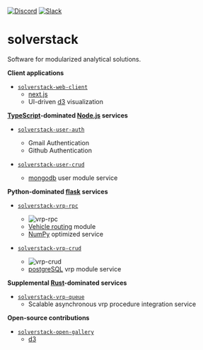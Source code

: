 [![Discord](https://img.shields.io/discord/721862473132540007?label=discord&style=plastic)](https://discord.gg/wg7xSAf)
[![Slack](https://img.shields.io/badge/slack-workspace-green)](https://join.slack.com/t/andromiasoftware/shared_invite/zt-felqfjhs-Tvma8OYuCExxdmQgHOIGsg)

# solverstack
Software for modularized analytical solutions.

**Client applications**

- [`solverstack-web-client`](https://github.com/andromia/solverstack-web-client)
  - [next.js](https://github.com/vercel/next.js)
  - UI-driven [d3](https://github.com/d3/d3) visualization

**[TypeScript](https://github.com/microsoft/TypeScript)-dominated [Node.js](https://github.com/nodejs) services**

- [`solverstack-user-auth`](https://github.com/andromia/solverstack-user-auth)
  - Gmail Authentication
  - Github Authentication

- [`solverstack-user-crud`](https://github.com/andromia/solverstack-user-crud)
  - [mongodb](https://github.com/mongodb) user module service
  
**Python-dominated [flask](https://github.com/pallets/flask) services**

- [`solverstack-vrp-rpc`](https://github.com/andromia/solverstack-vrp-rpc)
  - ![vrp-rpc](https://github.com/andromia/solverstack-vrp-rpc/workflows/vrp-rpc/badge.svg)
  - [Vehicle routing](https://en.wikipedia.org/wiki/Vehicle_routing_problem) module
  - [NumPy](https://github.com/numpy/numpy) optimized service

- [`solverstack-vrp-crud`](https://github.com/andromia/solverstack-vrp-crud)
  - ![vrp-crud](https://github.com/andromia/solverstack-vrp-crud/workflows/vrp-crud/badge.svg)
  - [postgreSQL](https://github.com/postgres/postgres) vrp module service
  
**Supplemental [Rust](https://github.com/rust-lang/rust)-dominated services**
  
- [`solverstack-vrp-queue`](https://github.com/andromia/solverstack-vrp-queue)
  - Scalable asynchronous vrp procedure integration service

**Open-source contributions**

- [`solverstack-open-gallery`](https://github.com/andromia/solverstack-open-gallery)
  - [d3](https://github.com/d3/d3)
